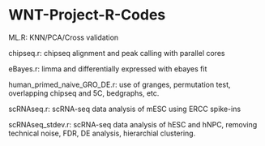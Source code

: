 # WNT-Project-R-Codes

ML.R: KNN/PCA/Cross validation

chipseq.r: chipseq alignment and peak calling with parallel cores  

eBayes.r: limma and differentially expressed with ebayes fit

human_primed_naive_GRO_DE.r: use of granges, permutation test, overlapping chipseq and 5C, bedgraphs, etc.

scRNAseq.r: scRNA-seq data analysis of mESC using ERCC spike-ins

scRNAseq_stdev.r: scRNA-seq data analysis of hESC and hNPC, removing technical noise, FDR, DE analysis, hierarchial clustering.
